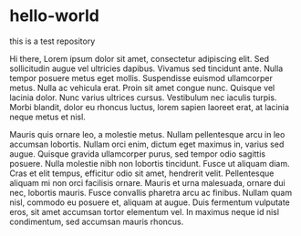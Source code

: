 # hello-world
this is a test repository

Hi there, 
Lorem ipsum dolor sit amet, consectetur adipiscing elit. Sed sollicitudin augue vel ultricies dapibus. Vivamus sed tincidunt ante. Nulla tempor posuere metus eget mollis. Suspendisse euismod ullamcorper metus. Nulla ac vehicula erat. Proin sit amet congue nunc. Quisque vel lacinia dolor. Nunc varius ultrices cursus. Vestibulum nec iaculis turpis. Morbi blandit, dolor eu rhoncus luctus, lorem sapien laoreet erat, at lacinia neque metus et nisl.

Mauris quis ornare leo, a molestie metus. Nullam pellentesque arcu in leo accumsan lobortis. Nullam orci enim, dictum eget maximus in, varius sed augue. Quisque gravida ullamcorper purus, sed tempor odio sagittis posuere. Nulla molestie nibh non lobortis tincidunt. Fusce ut aliquam diam. Cras et elit tempus, efficitur odio sit amet, hendrerit velit. Pellentesque aliquam mi non orci facilisis ornare. Mauris et urna malesuada, ornare dui nec, lobortis mauris. Fusce convallis pharetra arcu ac finibus. Nullam quam nisl, commodo eu posuere et, aliquam at augue. Duis fermentum vulputate eros, sit amet accumsan tortor elementum vel. In maximus neque id nisl condimentum, sed accumsan mauris rhoncus.
